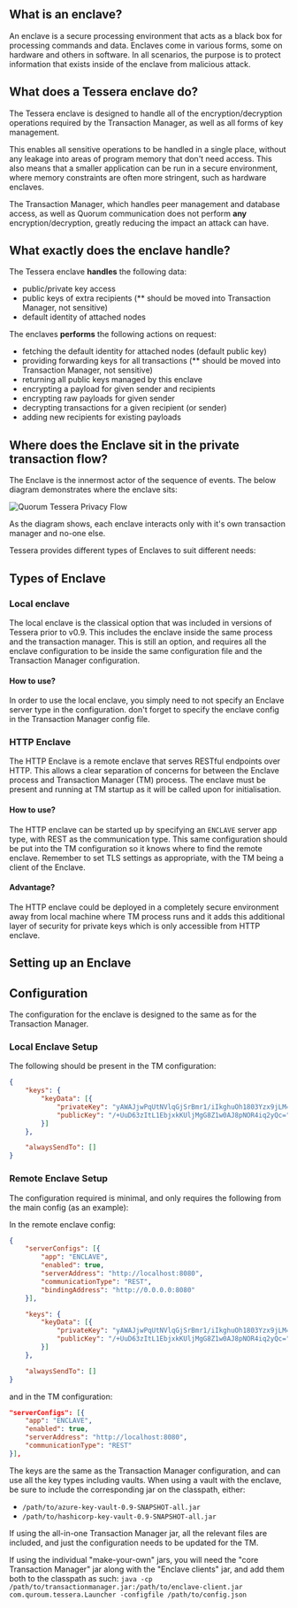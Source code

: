## What is an enclave?

An enclave is a secure processing environment that acts as a black box for processing commands and data. Enclaves come in various forms, some on hardware and others in software. In all scenarios, the purpose is to protect information that exists inside of the enclave from malicious attack.

## What does a Tessera enclave do?

The Tessera enclave is designed to handle all of the encryption/decryption operations required by the Transaction Manager, as well as all forms of key management.

This enables all sensitive operations to be handled in a single place, without any leakage into areas of program memory that don't need access. This also means that a smaller application can be run in a secure environment, where memory constraints are often more stringent, such as hardware enclaves.

The Transaction Manager, which handles peer management and database access, as well as Quorum communication does not perform **any** encryption/decryption, greatly reducing the impact an attack can have.

## What exactly does the enclave handle?

The Tessera enclave **handles** the following data:

- public/private key access
- public keys of extra recipients (** should be moved into Transaction Manager, not sensitive)
- default identity of attached nodes

The enclaves **performs** the following actions on request:

- fetching the default identity for attached nodes (default public key)
- providing forwarding keys for all transactions (** should be moved into Transaction Manager, not sensitive)
- returning all public keys managed by this enclave
- encrypting a payload for given sender and recipients
- encrypting raw payloads for given sender
- decrypting transactions for a given recipient (or sender)
- adding new recipients for existing payloads

## Where does the Enclave sit in the private transaction flow?

The Enclave is the innermost actor of the sequence of events. The below diagram demonstrates where the enclave sits:

![Quorum Tessera Privacy Flow](https://github.com/jpmorganchase/tessera/raw/master/Tessera%20Privacy%20flow.jpeg)

As the diagram shows, each enclave interacts only with it's own transaction manager and no-one else.

Tessera provides different types of Enclaves to suit different needs:

## Types of Enclave

### Local enclave
The local enclave is the classical option that was included in versions of Tessera prior to v0.9. This includes the enclave inside the same process and the transaction manager. This is still an option, and requires all the enclave configuration to be inside the same configuration file and the Transaction Manager configuration.

#### How to use?
In order to use the local enclave, you simply need to not specify an Enclave server type in the configuration. don't forget to specify the enclave config in the Transaction Manager config file.


### HTTP Enclave
The HTTP Enclave is a remote enclave that serves RESTful endpoints over HTTP. This allows a clear separation of concerns for between the Enclave process and Transaction Manager (TM) process. The enclave must be present and running at TM startup as it will be called upon for initialisation.

#### How to use?
The HTTP enclave can be started up by specifying an `ENCLAVE` server app type, with REST as the communication type. This same configuration should be put into the TM configuration so it knows where to find the remote enclave. Remember to set TLS settings as appropriate, with the TM being a client of the Enclave.

#### Advantage?
The HTTP enclave could be deployed in a completely secure environment away from local machine where TM process runs and it adds this additional layer of security for private keys which is only accessible from HTTP enclave.


## Setting up an Enclave

## Configuration

The configuration for the enclave is designed to the same as for the Transaction Manager.

### Local Enclave Setup
The following should be present in the TM configuration:
```json
{
    "keys": {
        "keyData": [{
            "privateKey": "yAWAJjwPqUtNVlqGjSrBmr1/iIkghuOh1803Yzx9jLM=",
            "publicKey": "/+UuD63zItL1EbjxkKUljMgG8Z1w0AJ8pNOR4iq2yQc="
        }]
    },

    "alwaysSendTo": []
}
```
 
### Remote Enclave Setup
The configuration required is minimal, and only requires the following from the main config (as an example):

In the remote enclave config:
```json
{
    "serverConfigs": [{
        "app": "ENCLAVE",
        "enabled": true,
        "serverAddress": "http://localhost:8080",
        "communicationType": "REST",
        "bindingAddress": "http://0.0.0.0:8080"
    }],

    "keys": {
        "keyData": [{
            "privateKey": "yAWAJjwPqUtNVlqGjSrBmr1/iIkghuOh1803Yzx9jLM=",
            "publicKey": "/+UuD63zItL1EbjxkKUljMgG8Z1w0AJ8pNOR4iq2yQc="
        }]
    },

    "alwaysSendTo": []
}
```

and in the TM configuration:
```json
"serverConfigs": [{
    "app": "ENCLAVE",
    "enabled": true,
    "serverAddress": "http://localhost:8080",
    "communicationType": "REST"
}],
```
The keys are the same as the Transaction Manager configuration, and can use all the key types including vaults.  When using a vault with the enclave, be sure to include the corresponding jar on the classpath, either:

* `/path/to/azure-key-vault-0.9-SNAPSHOT-all.jar`
* `/path/to/hashicorp-key-vault-0.9-SNAPSHOT-all.jar`

If using the all-in-one Transaction Manager jar, all the relevant files are included, and just the configuration needs to be updated for the TM.

If using the individual "make-your-own" jars, you will need the "core Transaction Manager" jar along with the "Enclave clients" jar, and add them both to the classpath as such: `java -cp /path/to/transactionmanager.jar:/path/to/enclave-client.jar com.quroum.tessera.Launcher -configfile /path/to/config.json`
